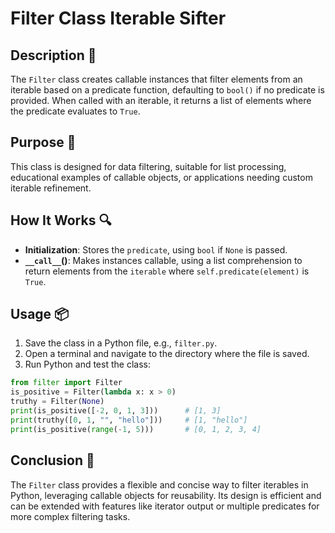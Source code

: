 # Filter Class Iterable Sifter

## Description 📝

The `Filter` class creates callable instances that filter elements from an iterable based on a predicate function, defaulting to `bool()` if no predicate is provided.
When called with an iterable, it returns a list of elements where the predicate evaluates to `True`.

## Purpose 🎯

This class is designed for data filtering, suitable for list processing, educational examples of callable objects, or applications needing custom iterable refinement.

## How It Works 🔍

-   **Initialization**: Stores the `predicate`, using `bool` if `None` is passed.
-   **`__call__`()**: Makes instances callable, using a list comprehension to return elements from the `iterable` where `self.predicate(element)` is `True`.

## Usage 📦

1. Save the class in a Python file, e.g., `filter.py`.
2. Open a terminal and navigate to the directory where the file is saved.
3. Run Python and test the class:

```python
from filter import Filter
is_positive = Filter(lambda x: x > 0)
truthy = Filter(None)
print(is_positive([-2, 0, 1, 3]))      # [1, 3]
print(truthy([0, 1, "", "hello"]))     # [1, "hello"]
print(is_positive(range(-1, 5)))       # [0, 1, 2, 3, 4]
```

## Conclusion 🚀

The `Filter` class provides a flexible and concise way to filter iterables in Python, leveraging callable objects for reusability.
Its design is efficient and can be extended with features like iterator output or multiple predicates for more complex filtering tasks.
